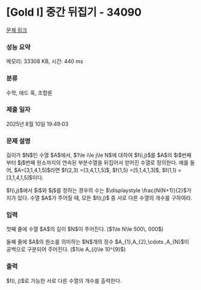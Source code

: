 # [Gold I] 중간 뒤집기 - 34090 

[문제 링크](https://www.acmicpc.net/problem/34090) 

### 성능 요약

메모리: 33308 KB, 시간: 440 ms

### 분류

수학, 애드 혹, 조합론

### 제출 일자

2025년 8월 10일 19:49:03

### 문제 설명

<p>길이가 $N$인 수열 $A$에서, $1\le i\le j\le N$에 대하여 $f(i,j)$를 $A$의 $i$번째부터 $j$번째 원소까지의 연속된 부분수열을 뒤집어서 얻어진 수열로 정의한다. 예를 들어, $A=[3,1,4,1,5]$라면 $f(2,3) =[3,4,1,1,5]$, $f(1,5) =[5,1,4,1,3]$, $f(1,1) =[3,1,4,1,5]$이다.</p>

<p>$f(i,j)$에서 $i$와 $j$를 정하는 경우의 수는 $\displaystyle \frac{N(N+1)}{2}$가지가 있다. 수열 $A$가 주어질 때, 모든 $f(i,j)$ 중 서로 다른 수열의 개수를 구하여라.</p>

### 입력 

 <p>첫째 줄에 수열 $A$의 길이 $N$이 주어진다. ($1\le N\le 500\, 000$)</p>

<p>둘째 줄에 $A$의 원소를 의미하는 $N$개의 정수 $A_{1},A_{2},\cdots ,A_{N}$이 공백으로 구분되어 주어진다. ($1\le A_{i}\le 10^{9}$)</p>

### 출력 

 <p>$f(i, j)$로 가능한 서로 다른 수열의 개수를 출력한다.</p>

